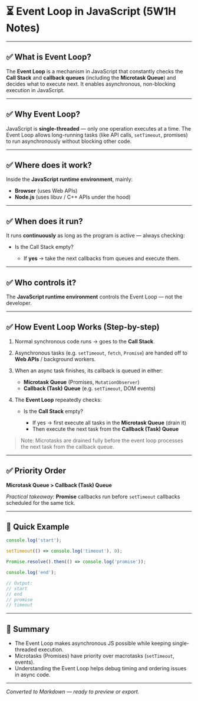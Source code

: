 # ⏳ Event Loop in JavaScript (5W1H Notes)

---

## ✅ What is Event Loop?

The **Event Loop** is a mechanism in JavaScript that constantly checks the **Call Stack** and **callback queues** (including the **Microtask Queue**) and decides what to execute next. It enables asynchronous, non-blocking execution in JavaScript.

---

## ✅ Why Event Loop?

JavaScript is **single-threaded** — only one operation executes at a time. The Event Loop allows long-running tasks (like API calls, `setTimeout`, promises) to run asynchronously without blocking other code.

---

## ✅ Where does it work?

Inside the **JavaScript runtime environment**, mainly:

* **Browser** (uses Web APIs)
* **Node.js** (uses libuv / C++ APIs under the hood)

---

## ✅ When does it run?

It runs **continuously** as long as the program is active — always checking:

* Is the Call Stack empty?

  * If **yes** → take the next callbacks from queues and execute them.

---

## ✅ Who controls it?

The **JavaScript runtime environment** controls the Event Loop — not the developer.

---

## ✅ How Event Loop Works (Step-by-step)

1. Normal synchronous code runs → goes to the **Call Stack**.
2. Asynchronous tasks (e.g. `setTimeout`, `fetch`, `Promise`) are handed off to **Web APIs** / background workers.
3. When an async task finishes, its callback is queued in either:

   * **Microtask Queue** (Promises, `MutationObserver`)
   * **Callback (Task) Queue** (e.g. `setTimeout`, DOM events)
4. The **Event Loop** repeatedly checks:

   * Is the **Call Stack** empty?

     * If yes → first execute all tasks in the **Microtask Queue** (drain it)
     * Then execute the next task from the **Callback (Task) Queue**

> Note: Microtasks are drained fully before the event loop processes the next task from the callback queue.

---

## ✅ Priority Order

**Microtask Queue > Callback (Task) Queue**

*Practical takeaway:* **Promise** callbacks run before `setTimeout` callbacks scheduled for the same tick.

---

## 📝 Quick Example

```js
console.log('start');

setTimeout(() => console.log('timeout'), 0);

Promise.resolve().then(() => console.log('promise'));

console.log('end');

// Output:
// start
// end
// promise
// timeout
```

---

## 🔑 Summary

* The Event Loop makes asynchronous JS possible while keeping single-threaded execution.
* Microtasks (Promises) have priority over macrotasks (`setTimeout`, events).
* Understanding the Event Loop helps debug timing and ordering issues in async code.

---

*Converted to Markdown — ready to preview or export.*
